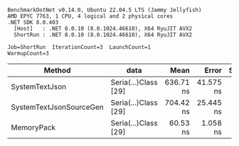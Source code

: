 ```

BenchmarkDotNet v0.14.0, Ubuntu 22.04.5 LTS (Jammy Jellyfish)
AMD EPYC 7763, 1 CPU, 4 logical and 2 physical cores
.NET SDK 8.0.403
  [Host]   : .NET 8.0.10 (8.0.1024.46610), X64 RyuJIT AVX2
  ShortRun : .NET 8.0.10 (8.0.1024.46610), X64 RyuJIT AVX2

Job=ShortRun  IterationCount=3  LaunchCount=1  
WarmupCount=3  

```
| Method                  | data                 | Mean      | Error     | StdDev   | Min       | Max       | Gen0   | Allocated |
|------------------------ |--------------------- |----------:|----------:|---------:|----------:|----------:|-------:|----------:|
| SystemTextJson          | Seria(...)Class [29] | 636.71 ns | 41.575 ns | 2.279 ns | 635.09 ns | 639.32 ns | 0.0038 |     392 B |
| SystemTextJsonSourceGen | Seria(...)Class [29] | 704.42 ns | 25.445 ns | 1.395 ns | 703.45 ns | 706.02 ns | 0.0048 |     464 B |
| MemoryPack              | Seria(...)Class [29] |  60.53 ns |  1.058 ns | 0.058 ns |  60.47 ns |  60.59 ns | 0.0014 |     120 B |
